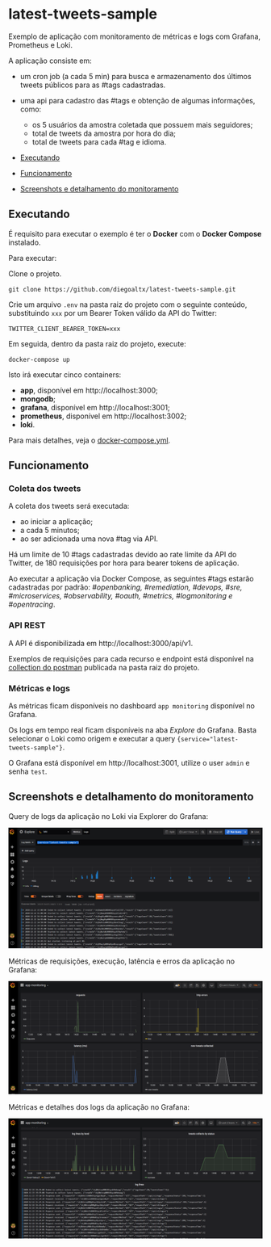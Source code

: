 # latest-tweets-sample

Exemplo de aplicação com monitoramento de métricas e logs com Grafana, Prometheus e Loki.

A aplicação consiste em:
- um cron job (a cada 5 min) para busca e armazenamento dos últimos tweets públicos para as #tags cadastradas.
- uma api para cadastro das #tags e obtenção de algumas informações, como:
  - os 5 usuários da amostra coletada que possuem mais seguidores;
  - total de tweets da amostra por hora do dia;
  - total de tweets para cada #tag e idioma.

- [Executando](#executando)
- [Funcionamento](#funcionamento)
- [Screenshots e detalhamento do monitoramento](#screenshots-e-detalhamento-do-monitoramento)

## Executando

É requisito para executar o exemplo é ter o **Docker** com o **Docker Compose** instalado.

Para executar:

Clone o projeto.

```
git clone https://github.com/diegoaltx/latest-tweets-sample.git
```

Crie um arquivo `.env` na pasta raiz do projeto com o seguinte conteúdo, substituindo `xxx` por um Bearer Token válido da API do Twitter:

```
TWITTER_CLIENT_BEARER_TOKEN=xxx
```
 
Em seguida, dentro da pasta raiz do projeto, execute:

```
docker-compose up
```

Isto irá executar cinco containers:

- **app**, disponível em http://localhost:3000;
- **mongodb**;
- **grafana**, disponível em http://localhost:3001;
- **prometheus**, disponível em http://localhost:3002;
- **loki**.

Para mais detalhes, veja o [docker-compose.yml](docker-compose.yml).

## Funcionamento

### Coleta dos tweets

A coleta dos tweets será executada:
- ao iniciar a aplicação;
- a cada 5 minutos;
- ao ser adicionada uma nova #tag via API.

Há um limite de 10 #tags cadastradas devido ao rate limite da API do Twitter, de 180 requisições por hora para bearer tokens de aplicação.

Ao executar a aplicação via Docker Compose, as seguintes #tags estarão cadastradas por padrão: *#openbanking, #remediation, #devops, #sre, #microservices, #observability, #oauth, #metrics, #logmonitoring e #opentracing*.

### API REST

A API é disponibilizada em http://localhost:3000/api/v1.

Exemplos de requisições para cada recurso e endpoint está disponível na [collection do postman](latest-tweets-sample.postman_collection.json) publicada na pasta raiz do projeto.

### Métricas e logs

As métricas ficam disponíveis no dashboard `app monitoring` disponível no Grafana.

Os logs em tempo real ficam disponíveis na aba *Explore* do Grafana. Basta selecionar o Loki como origem e executar a query `{service="latest-tweets-sample"}`.

O Grafana está disponível em http://localhost:3001, utilize o user `admin` e senha `test`.

## Screenshots e detalhamento do monitoramento

Query de logs da aplicação no Loki via Explorer do Grafana:

![Loki logs](docs/loki-logs.png)

Métricas de requisições, execução, latência e erros da aplicação no Grafana:

![Grafana metrics](docs/app-monitoring-metrics.png)

Métricas e detalhes dos logs da aplicação no Grafana:

![Grafana logs](docs/app-monitoring-logs.png)

